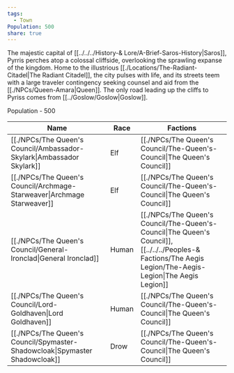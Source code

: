 ```yaml
---
tags:
  - Town
Population: 500
share: true
---
```


The majestic capital of [[../../../History-& Lore/A-Brief-Saros-History|Saros]], Pyrris perches atop a colossal cliffside, overlooking the sprawling expanse of the kingdom. Home to the illustrious [[./Locations/The-Radiant-Citadel|The Radiant Citadel]], the city pulses with life, and its streets teem with a large traveler contingency seeking counsel and aid from the [[./NPCs/Queen-Amara|Queen]]. The only road leading up the cliffs to Pyriss comes from [[../Goslow/Goslow|Goslow]].

Population - 500

| Name                                                                                                                | Race  | Factions                                                                                                                                                                                       |
| ------------------------------------------------------------------------------------------------------------------- | ----- | ---------------------------------------------------------------------------------------------------------------------------------------------------------------------------------------------- |
| [[./NPCs/The Queen's Council/Ambassador-Skylark\|Ambassador Skylark]]       | Elf   | [[./NPCs/The Queen's Council/The-Queen's-Council\|The Queen's Council]]                                                                                |
| [[./NPCs/The Queen's Council/Archmage-Starweaver\|Archmage Starweaver]]     | Elf   | [[./NPCs/The Queen's Council/The-Queen's-Council\|The Queen's Council]]                                                                                |
| [[./NPCs/The Queen's Council/General-Ironclad\|General Ironclad]]           | Human | [[./NPCs/The Queen's Council/The-Queen's-Council\|The Queen's Council]], [[../../../Peoples-& Factions/The Aegis Legion/The-Aegis-Legion\|The Aegis Legion]] |
| [[./NPCs/The Queen's Council/Lord-Goldhaven\|Lord Goldhaven]]               | Human | [[./NPCs/The Queen's Council/The-Queen's-Council\|The Queen's Council]]                                                                                |
| [[./NPCs/The Queen's Council/Spymaster-Shadowcloak\|Spymaster Shadowcloak]] | Drow  | [[./NPCs/The Queen's Council/The-Queen's-Council\|The Queen's Council]]                                                                                |

